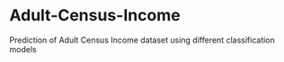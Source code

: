 # Adult-Census-Income
Prediction of Adult Census Income dataset using different classification models
